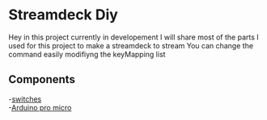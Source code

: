 # Streamdeck Diy
Hey in  this project currently in developement I will share most of the parts I used for this project to make a streamdeck to stream
You can change the command easily modifiyng the keyMapping list


## Components
  -[switches](https://www.banggood.com/30-or-60-Pcs-Holy-Panda-Switch-Mechanical-Keyboard-Tactile-Switch-3-Pin-55g-POM-Axis-Custom-Keyboard-Switches-Hot-Plug-DIY-GK61-TK75-p-1982819.html?cur_warehouse=CN&ID=6289798&rmmds=buy)  
  -[Arduino pro micro]()  
